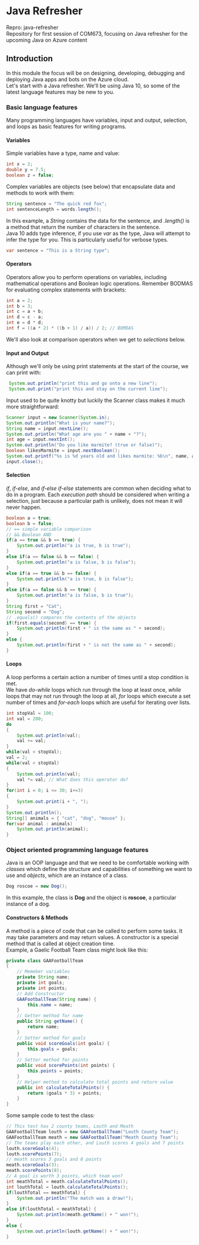 # Java Refresher
Repro: java-refresher  
Repository for first session of COM673, focusing on Java refresher for the upcoming Java on Azure content

## Introduction
In this module the focus will be on designing, developing, debugging and deploying Java apps and bots on the Azure cloud.  
Let's start with a Java refresher. We'll be using Java 10, so some of the latest language features may be new to you.  
   
### Basic language features 
Many programming languages have variables, input and output, selection, and loops as basic features for writing programs.

#### Variables
Simple variables have a type, name and value:
 ```java
 int x = 2;
 double y = 7.5;
 boolean z = false;
 ```
 Complex variables are objects (see below) that encapsulate data and methods to work with them:
 ```java
String sentence = "The quick red fox";
int sentenceLength = words.length();
```
In this example, a *String* contains the data for the sentence, and *.length()* is a method that return the number of characters in the sentence.  
Java 10 adds type inference, if you use *var* as the type, Java will attempt to infer the type for you. This is particularly useful for verbose types.  
 ```java
 var sentence = "This is a String type";
 ```
#### Operators
Operators allow you to perform operations on variables, including mathematical operations and Boolean logic operations. Remember BODMAS for evaluating complex statements with brackets:
```java
int a = 2;
int b = 3;
int c = a + b;
int d = c - a;
int e = d * d;
int f = ((a * 2) * ((b + 1) / a)) / 2; // BOMDAS
``` 
We'll also look at comparison operators when we get to *selections* below. 
#### Input and Output
Although we'll only be using print statements at the start of the course, we can print with:
```java
 System.out.println("print this and go onto a new line");
 System.out.print("print this and stay on the current line");
 ```
 Input used to be quite knotty but luckily the Scanner class makes it much more straightforward:  
```java
Scanner input = new Scanner(System.in);
System.out.println("What is your name?");
String name = input.nextLine();
System.out.println("What age are you " + name + "?");
int age = input.nextInt();
System.out.println("Do you like marmite? (true or false)");
boolean likesMarmite = input.nextBoolean();
System.out.printf("%s is %d years old and likes marmite: %b\n", name, age, likesMarmite);       
input.close();   
```
#### Selection  
*if*, *if-else*, and *if-else if-else* statements are common when deciding what to do in a program. Each *execution path* should be considered when writing a selection, just because a particular path is unlikely, does not mean it will never happen.
```java
boolean a = true;
boolean b = false;
// == simple variable comparison
// && Boolean AND
if(a == true && b == true) {
    System.out.println("a is true, b is true");
}
else if(a == false && b == false) {
    System.out.println("a is false, b is false");
}
else if(a == true && b == false) {
    System.out.println("a is true, b is false");
}
else if(a == false && b == true) {
    System.out.println("a is false, b is true");
}
String first = "Cat";
String second = "Dog";
// .equals() compares the contents of the objects
if(first.equals(second) == true) {
    System.out.println(first + " is the same as " + second);
}
else {
    System.out.println(first + " is not the same as " + second);
}
```

#### Loops
A loop performs a certain action a number of times until a stop condition is met.  
We have *do-while* loops which run through the loop at least once, *while* loops that may not run through the loop at all, *for* loops which execute a set number of times and *for-each* loops which are useful for iterating over lists.
```java
int stopVal = 100;
int val = 200;
do
{
    System.out.println(val);
    val += val;
}
while(val < stopVal);
val = 2;
while(val < stopVal)
{
    System.out.println(val);
    val *= val; // What does this operator do?
}
for(int i = 0; i <= 30; i+=3)
{
    System.out.print(i + ", ");
}
System.out.println();
String[] animals = { "cat", "dog", "mouse" };
for(var animal : animals)
    System.out.println(animal);
}
```
### Object oriented programming language features
Java is an OOP language and that we need to be comfortable working with *classes* which define the structure and capabilities of something we want to use and *objects*, which are an instance of a class.  
```java
Dog roscoe = new Dog();
```
In this example, the class is **Dog** and the object is **roscoe**, a particular instance of a dog. 
#### Constructors & Methods
A method is a piece of code that can be called to perform some tasks. It may take parameters and may return values. A constructor is a special method that is called at object creation time.  
Example, a Gaelic Football Team class might look like this:
```java
private class GAAFootballTeam
{
    // Memeber variables
    private String name;
    private int goals;
    private int points;
    // Add Constructor
    GAAFootballTeam(String name) {
        this.name = name;
    }
    // Getter method for name
    public String getName() {
        return name;
    }
    // Setter method for goals
    public void scoreGoals(int goals) {
        this.goals = goals;
    }
    // Setter method for points
    public void scorePoints(int points) {
        this.points = points;
    }
    // Helper method to calculate total points and return value
    public int calculateTotalPoints() {
        return (goals * 3) + points;
    }
}
```
Some sample code to test the class:
```java
// This test has 2 county teams, Louth and Meath
GAAFootballTeam louth = new GAAFootballTeam("Louth County Team");
GAAFootballTeam meath = new GAAFootballTeam("Meath County Team");
// The teams play each other, and Louth scores 4 goals and 7 points
louth.scoreGoals(4);
louth.scorePoints(7);
// meath scores 3 goals and 8 points
meath.scoreGoals(3);
meath.scorePoints(8);
// A goal is worth 3 points, which team won?
int meathTotal = meath.calculateTotalPoints();
int louthTotal = louth.calculateTotalPoints();
if(louthTotal == meathTotal) {
    System.out.println("The match was a draw!");
}
else if(louthTotal < meathTotal) {
    System.out.println(meath.getName() + " won!");
}
else {
    System.out.println(louth.getName() + " won!");
}
```